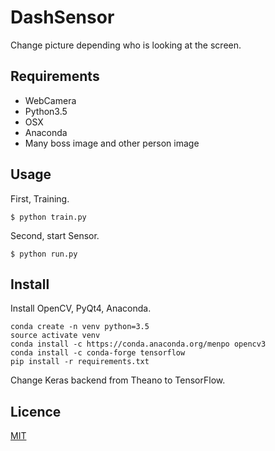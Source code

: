 # DashSensor
Change picture depending who is looking at the screen.

## Requirements

* WebCamera
* Python3.5
* OSX
* Anaconda
* Many boss image and other person image

## Usage
First, Training.

```
$ python train.py
```


Second, start Sensor.

```
$ python run.py
```

## Install
Install OpenCV, PyQt4, Anaconda.

```
conda create -n venv python=3.5
source activate venv
conda install -c https://conda.anaconda.org/menpo opencv3
conda install -c conda-forge tensorflow
pip install -r requirements.txt
```

Change Keras backend from Theano to TensorFlow.

## Licence

[MIT](https://github.com/craigtaub/DashSensor/blob/master/LICENSE)
